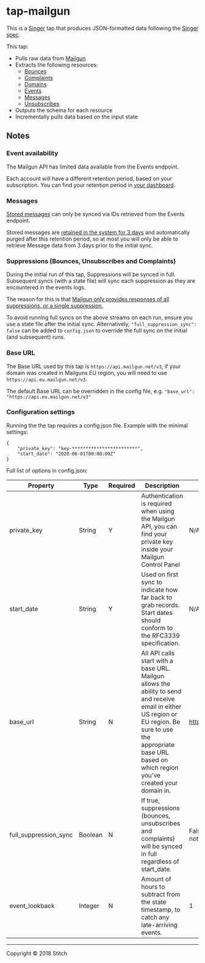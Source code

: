 # tap-mailgun

This is a [Singer](https://singer.io) tap that produces JSON-formatted data
following the [Singer
spec](https://github.com/singer-io/getting-started/blob/master/SPEC.md).

This tap:

- Pulls raw data from [Mailgun](https://documentation.mailgun.com/en/latest/api_reference.html)
- Extracts the following resources:
  - [Bounces](https://documentation.mailgun.com/en/latest/api-suppressions.html#bounces)
  - [Complaints](https://documentation.mailgun.com/en/latest/api-suppressions.html#view-all-complaints)
  - [Domains](https://documentation.mailgun.com/en/latest/api-domains.html)
  - [Events](https://documentation.mailgun.com/en/latest/api-events.html#events)
  - [Messages](https://documentation.mailgun.com/en/latest/api-events.html#viewing-stored-messages)
  - [Unsubscribes](https://documentation.mailgun.com/en/latest/api-suppressions.html#unsubscribes)
- Outputs the schema for each resource
- Incrementally pulls data based on the input state


## Notes
### Event availability
The Mailgun API has limited data available from the Events endpoint.

Each account will have a different retention period, based on your subscription. You can find your retention period in [your dashboard](https://app.mailgun.com/app/dashboard).

### Messages
[Stored messages](https://documentation.mailgun.com/en/latest/api-sending.html#retrieving-stored-messages) can only be synced via IDs retrieved from the Events endpoint.

Stored messages are [retained in the system for 3 days](https://documentation.mailgun.com/en/latest/api-sending.html#deleting-stored-messages) and automatically purged after this retention period, so at most you will only be able to retrieve Message data from 3 days prior to the initial sync.

### Suppressions (Bounces, Unsubscribes and Complaints)
During the initial run of this tap, Suppressions will be synced in full. Subsequent syncs (with a state file) will sync each suppression as they are encountered in the events logs.

The reason for this is that [Mailgun only provides responses of all suppressions, or a single suppression.](https://documentation.mailgun.com/en/latest/api-suppressions.html)

To avoid running full syncs on the above streams on each run, ensure you use a state file after the initial sync. Alternatively, `"full_suppression_sync": false` can be added to `config.json` to override the full sync on the initial (and subsequent) runs.

### Base URL
The Base URL used by this tap is `https://api.mailgun.net/v3`, if your domain was created in Mailguns EU region, you will need to use `https://api.eu.mailgun.net/v3`.

The default Base URL can be overridden in the config file, e.g. `"base_url": "https://api.eu.mailgun.net/v3"`


### Configuration settings
Running the the tap requires a config.json file. Example with the minimal settings:
```
{
    "private_key": "key-************************",
    "start_date": "2020-06-01T00:00:00Z"
}
```
Full list of options in config.json:

| Property | Type | Required | Description | Default |
|---|---|---|---|---|
| private_key | String | Y | Authentication is required when using the Mailgun API, you can find your private key inside your Mailgun Control Panel  | N/A |
| start_date | String | Y | Used on first sync to indicate how far back to grab records. Start dates should conform to the RFC3339 specification. | N/A |
| base_url | String | N | All API calls start with a base URL. Mailgun allows the ability to send and receive email in either US region or EU region. Be sure to use the appropriate base URL based on which region you’ve created your domain in. | https://api.mailgun.net/v3/ |
| full_suppression_sync | Boolean | N | If true, suppressions (bounces, unsubscribes and complaints) will be synced in full regardless of start_date. | False is state file, True if not |
| event_lookback | Integer | N | Amount of hours to subtract from the state timestamp, to catch any late-arriving events. | 1 |

---

Copyright &copy; 2018 Stitch
